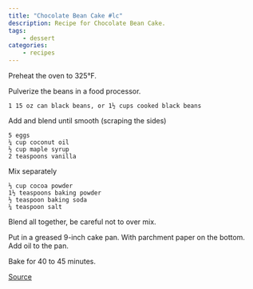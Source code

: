 ```yaml
---
title: "Chocolate Bean Cake #lc"
description: Recipe for Chocolate Bean Cake.
tags:
    - dessert
categories:
    - recipes
---
```


Preheat the oven to 325°F.

Pulverize the beans in a food processor.

```
1 15 oz can black beans, or 1½ cups cooked black beans
```

Add and blend until smooth (scraping the sides)

```
5 eggs
¼ cup coconut oil
½ cup maple syrup
2 teaspoons vanilla
```

Mix separately

```
⅓ cup cocoa powder
1½ teaspoons baking powder
½ teaspoon baking soda
¼ teaspoon salt
```

Blend all together, be careful not to over mix.

Put in a greased 9-inch cake pan. With parchment paper on the bottom. Add oil
to the pan.

Bake for 40 to 45 minutes.

[Source](https://stayathomesarah.com/black-bean-chocolate-cake-recipe/)

